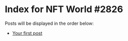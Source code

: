 # Index for NFT World #2826
Posts will be displayed in the order below:

- [Your first post](./001-first.md)

